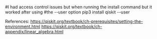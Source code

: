 #I had access control issues but when running the install command but it worked after using 
#the --user option
pip3 install qiskit --user

References:
	https://qiskit.org/textbook/ch-prerequisites/setting-the-environment.html
	https://qiskit.org/textbook/ch-appendix/linear_algebra.html